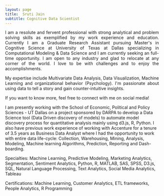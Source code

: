 ```yaml
---
layout: page
title:  Sruti Jain
subtitle: Cognitive Data Scientist
---
```


<div style="text-align: justify"> 
<p> I am a resolute and fervent professional with strong analytical and problem solving skills as exemplified by my work experience and education. Currently I am a Graduate Research Assistant pursuing Master's in Cognitive Science at University of Texas at Dallas specializing in Computational Modeling & Data Science and I am currently seeking an full-time opportunity. I am open to any industry and glad to relocate at any corner of the world. I love to be with challenges and to enjoy the accomplishments. </p>

<p>My expertise include Multivariate Data Analysis, Data Visualization, Machine Learning and organizational behavior (Psychology). I'm passionate about using data to tell a story and gain counter-intuitive insights. </p></div>  

If you want to know more, feel free to connect with me on social media! 






I am presently working with the School of Economic, Political and Policy Sciences - UT Dallas on a project sponsored by DARPA to develop a Data Science tool (Data Driven discovery of models) to automate model discovery process for quantitative analysis mainly using d3.js, R, Python. I also have previous work experience of working with Accenture for a tenure of 3.5 years as Business Data Analyst where I had the opportunity to work with entire data life-cycle: Collection, Warehousing, Mining, Analysis, Modeling, Machine learning Algorithms, Prediction, Reporting and Dash-boarding. 

Specialties: Machine Learning, Predictive Modeling, Marketing Analytics, Segmentation, Sentiment Analytics, Python, R, MATLAB, SAS, SPSS, D3.js, SQL, Natural Language Processing, Text Analytics, Social Media Analytics, Tableau

Certifications: Machine Learning, Customer Analytics, ETL frameworks, People Analytics, R Programming
